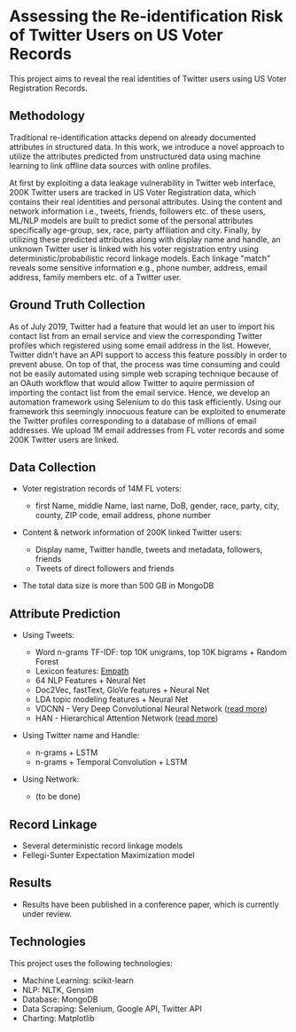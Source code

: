 # Assessing the Re-identification Risk of Twitter Users on US Voter Records
This project aims to reveal the real identities of Twitter users using US Voter Registration Records.

## Methodology

Traditional re-identification attacks depend on already documented attributes in structured data. In this work, we introduce a novel approach to utilize the attributes predicted from unstructured data using machine learning to link offline data sources with online profiles.

At first by exploiting a data leakage vulnerability in Twitter web interface, 200K Twitter users are tracked in US Voter Registration data, which contains their real identities and personal attributes. Using the content and network information i.e., tweets, friends, followers etc. of these users, ML/NLP models are built to predict some of the personal attributes specifically age-group, sex, race, party affiliation and city. Finally, by utilizing these predicted attributes along with display name and handle, an unknown Twitter user is linked with his voter registration entry using deterministic/probabilistic record linkage models. Each linkage "match" reveals some sensitive information e.g., phone number, address, email address, family members etc. of a Twitter user. 

## Ground Truth Collection

As of July 2019, Twitter had a feature that would let an user to import his contact list from an email service and view the corresponding Twitter profiles which registered using some email address in the list. However, Twitter didn't have an API support to access this feature possibly in order to prevent abuse. On top of that, the process was time consuming and could not be easily automated using simple web scraping technique because of an OAuth workflow that would allow Twitter to aquire permission of importing the contact list from the email service. Hence, we develop an automation framework using Selenium to do this task efficiently. Using our framework this seemingly innocuous feature can be exploited to enumerate the Twitter profiles corresponding to a database of millions of email addresses. We upload 1M email addresses from FL voter records and some 200K Twitter users are linked. 

## Data Collection

* Voter registration records of 14M FL voters:

  - first Name, middle Name, last name, DoB, gender, race, party, city, county, ZIP code, email address, phone number

* Content & network information of 200K linked Twitter users:

  - Display name, Twitter handle, tweets and metadata, followers, friends
  - Tweets of direct followers and friends
  
* The total data size is more than 500 GB in MongoDB
  

## Attribute Prediction

* Using Tweets:
  * Word n-grams TF-IDF: top 10K unigrams, top 10K bigrams + Random Forest
  * Lexicon features: [Empath](https://hci.stanford.edu/publications/2016/ethan/empath-chi-2016.pdf) 
  * 64 NLP Features + Neural Net
  * Doc2Vec, fastText, GloVe features + Neural Net
  * LDA topic modeling features + Neural Net
  * VDCNN - Very Deep Convolutional Neural Network ([read more](https://arxiv.org/abs/1606.01781)) 
  * HAN - Hierarchical Attention Network ([read more](https://www.aclweb.org/anthology/N16-1174/))

* Using Twitter name and Handle:
  * n-grams + LSTM
  * n-grams + Temporal Convolution + LSTM 

* Using Network:
  * (to be done)

## Record Linkage

* Several deterministic record linkage models
* Fellegi-Sunter Expectation Maximization model

## Results

* Results have been published in a conference paper, which is currently under review.

## Technologies

This project uses the following technologies:

* Machine Learning: scikit-learn
* NLP: NLTK, Gensim
* Database: MongoDB
* Data Scraping: Selenium, Google API, Twitter API
* Charting: Matplotlib
